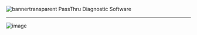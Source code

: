 ![bannertransparent](https://github.com/user-attachments/assets/6dad26e9-37bd-4ad4-a4cc-c1cd86a6851a)
PassThru Diagnostic Software

***
![image](https://github.com/user-attachments/assets/c43cbd55-5c05-4653-8ea9-c111af294497)

